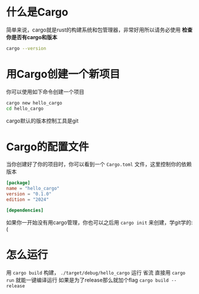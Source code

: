 # 什么是Cargo
简单来说，cargo就是rust的构建系统和包管理器，非常好用所以请务必使用
**检查你是否有cargo和版本**
```bash
cargo --version
```

# 用Cargo创建一个新项目
你可以使用如下命令创建一个项目
```bash
cargo new hello_cargo
cd hello_cargo
```
cargo默认的版本控制工具是git

# Cargo的配置文件
当你创建好了你的项目时，你可以看到一个 `Cargo.toml` 文件，这里控制你的依赖版本
```toml
[package]
name = "hello_cargo"
version = "0.1.0"
edition = "2024"

[dependencies]
```
如果你一开始没有用cargo管理，你也可以之后用 `cargo init` 来创建，学git学的:(

# 怎么运行
用 `cargo build` 构建， `./target/debug/hello_cargo` 运行
省流 直接用 `cargo run` 就能一键编译运行
如果是为了release那么就加个flag `cargo build --release`